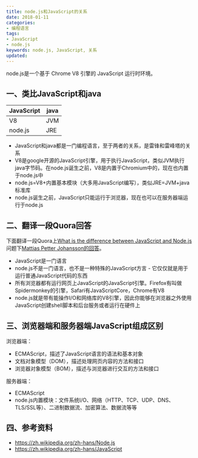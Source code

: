 ```yaml
---
title: node.js和JavaScript的关系
date: 2018-01-11
categories:
- 编程语言
tags:
- JavaScript
- node.js
keywords: node.js, JavaScript, 关系
updated:
---
```


node.js是一个基于 Chrome V8 引擎的 JavaScript 运行时环境。

## 一、类比JavaScript和java

|JavaScript|java  |
|--        |--    |
|   V8     | JVM  |
|node.js   |JRE   |

 - JavaScript和java都是一门编程语言，至于两者的关系，是雷锋和雷峰塔的关系
 - V8是google开源的JavaScript引擎，用于执行JavaScript，类似JVM执行java字节码。在node.js诞生之前，V8是内置于Chromium中的，现在也内置于node.js中
 - node.js=V8+内置基本模块（大多用JavaScript编写），类似JRE=JVM+java标准库
 - node.js诞生之前，JavaScript只能运行于浏览器，现在也可以在服务器端运行于node.js

## 二、翻译一段Quora回答

下面翻译一段Quora上[What is the difference between JavaScript and Node.js](https://www.quora.com/What-is-the-difference-between-JavaScript-and-Node-js)问题下[Mattias Petter Johansson的回答](https://www.quora.com/What-is-the-difference-between-JavaScript-and-Node-js/answer/Mattias-Petter-Johansson?srid=3Rajx)。

- JavaScript是一门语言  
- node.js不是一门语言，也不是一种特殊的JavaScript方言 - 它仅仅就是用于运行普通JavaScript代码的东西  
- 所有浏览器都有运行网页上JavaScript的JavaScript引擎。Firefox有叫做Spidermonkey的引擎，Safari有JavaScriptCore，Chrome有V8  
- node.js就是带有能操作I/O和网络库的V8引擎，因此你能够在浏览器之外使用JavaScript创建shell脚本和后台服务或者运行在硬件上

## 三、浏览器端和服务器端JavaScript组成区别

浏览器端：
- ECMAScript，描述了JavaScript语言的语法和基本对象
- 文档对象模型（DOM），描述处理网页内容的方法和接口
- 浏览器对象模型（BOM），描述与浏览器进行交互的方法和接口

服务器端：
- ECMAScript
- node.js内置模块：文件系统I/O、网络（HTTP、TCP、UDP、DNS、TLS/SSL等）、二进制数据流、加密算法、数据流等等

## 四、参考资料

- https://zh.wikipedia.org/zh-hans/Node.js
- https://zh.wikipedia.org/zh-hans/JavaScript






